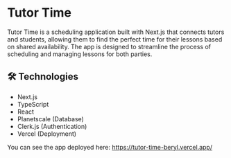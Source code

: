 # Tutor Time

Tutor Time is a scheduling application built with Next.js that connects tutors and students, allowing them to find the perfect time for their lessons based on shared availability. The app is designed to streamline the process of scheduling and managing lessons for both parties.

## 🛠️ Technologies

- Next.js
- TypeScript
- React
- Planetscale (Database)
- Clerk.js (Authentication)
- Vercel (Deployment)


You can see the app deployed here: https://tutor-time-beryl.vercel.app/